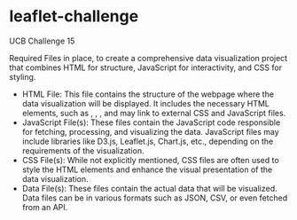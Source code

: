 # leaflet-challenge
UCB Challenge 15 

Required Files in place, to create a comprehensive data visualization project that combines HTML for structure, JavaScript for interactivity, and CSS for styling.
* <edit> HTML File: This file contains the structure of the webpage where the data visualization will be displayed. It includes the necessary HTML elements, such as <html>, <head>, <body>, and may link to external CSS and JavaScript files.
* <edit> JavaScript File(s): These files contain the JavaScript code responsible for fetching, processing, and visualizing the data. JavaScript files may include libraries like D3.js, Leaflet.js, Chart.js, etc., depending on the requirements of the visualization.
* <edit> CSS File(s): While not explicitly mentioned, CSS files are often used to style the HTML elements and enhance the visual presentation of the data visualization.
* <edit> Data File(s): These files contain the actual data that will be visualized. Data files can be in various formats such as JSON, CSV, or even fetched from an API.
